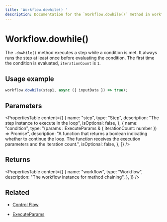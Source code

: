 ```yaml
---
title: 'Workflow.dowhile() '
description: Documentation for the `Workflow.dowhile()` method in workflows, which creates a loop that executes a step while a condition is met.
---
```


# Workflow.dowhile()

The `.dowhile()` method executes a step while a condition is met. It always runs the step at least once before evaluating the condition. The first time the condition is evaluated, `iterationCount` is `1`.

## Usage example

```typescript copy
workflow.dowhile(step1, async ({ inputData }) => true);
```

## Parameters

<PropertiesTable
content={[
{
name: "step",
type: "Step",
description: "The step instance to execute in the loop",
isOptional: false,
},
{
name: "condition",
type: "(params : ExecuteParams & { iterationCount: number }) => Promise<boolean>",
description:
"A function that returns a boolean indicating whether to continue the loop. The function receives the execution parameters and the iteration count.",
isOptional: false,
},
]}
/>

## Returns

<PropertiesTable
content={[
{
name: "workflow",
type: "Workflow",
description: "The workflow instance for method chaining",
},
]}
/>

## Related

- [Control Flow](/docs/workflows/control-flow)

- [ExecuteParams](../step#executeparams)

